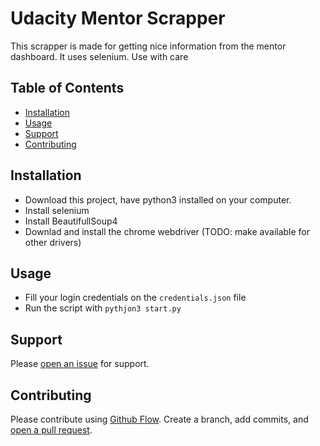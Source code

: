 # Udacity Mentor Scrapper

This scrapper is made for getting nice information from the mentor dashboard. It uses selenium.
Use with care

## Table of Contents

- [Installation](#installation)
- [Usage](#usage)
- [Support](#support)
- [Contributing](#contributing)

## Installation

- Download this project, have python3 installed on your computer.
- Install selenium
- Install BeautifullSoup4
- Downlad and install the chrome webdriver (TODO: make available for other drivers)

## Usage

- Fill your login credentials on the `credentials.json` file
- Run the script with `pythjon3 start.py`

## Support

Please [open an issue](https://github.com/carlosloureda/udacity-mentor-scrapper/issues/new) for support.

## Contributing

Please contribute using [Github Flow](https://guides.github.com/introduction/flow/). Create a branch, add commits, and [open a pull request](https://github.com/carlosloureda/udacity-mentor-scrapper/compare/).

